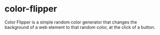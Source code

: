 # color-flipper

Color Flipper is a simple random color generator that changes the background of a web element to that random color, at the click of a button.
